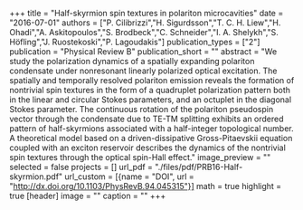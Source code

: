+++
title = "Half-skyrmion spin textures in polariton microcavities"
date = "2016-07-01"
authors = ["P. Cilibrizzi","H. Sigurdsson","T. C. H. Liew","H. Ohadi","A. Askitopoulos","S. Brodbeck","C. Schneider","I. A. Shelykh","S. Höfling","J. Ruostekoski","P. Lagoudakis"]
publication_types = ["2"]
publication = "Physical Review B"
publication_short = ""
abstract = "We study the polarization dynamics of a spatially expanding polariton condensate under nonresonant linearly polarized optical excitation. The spatially and temporally resolved polariton emission reveals the formation of nontrivial spin textures in the form of a quadruplet polarization pattern both in the linear and circular Stokes parameters, and an octuplet in the diagonal Stokes parameter. The continuous rotation of the polariton pseudospin vector through the condensate due to TE-TM splitting exhibits an ordered pattern of half-skyrmions associated with a half-integer topological number. A theoretical model based on a driven-dissipative Gross-Pitaevskii equation coupled with an exciton reservoir describes the dynamics of the nontrivial spin textures through the optical spin-Hall effect."
image_preview = ""
selected = false
projects = []
url_pdf = "./files/pdf/PRB16-Half-skyrmion.pdf"
url_custom = [{name = "DOI", url = "http://dx.doi.org/10.1103/PhysRevB.94.045315"}]
math = true
highlight = true
[header]
image = ""
caption = ""
+++
